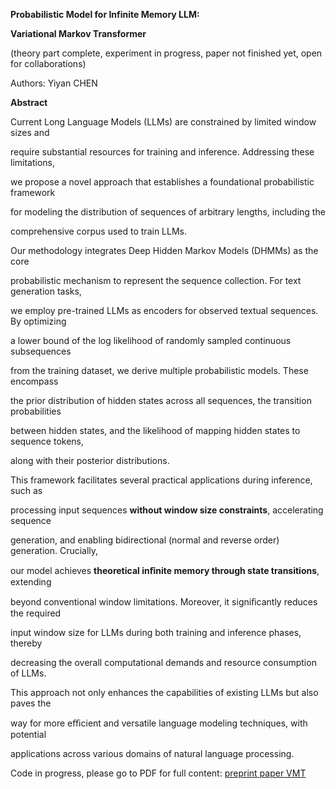 ﻿<a name="br1"></a> 

**Probabilistic Model for Infinite Memory LLM:**

**Variational Markov Transformer**

(theory part complete, experiment in progress, paper not finished yet, open for collaborations)

Authors: Yiyan CHEN

**Abstract**

Current Long Language Models (LLMs) are constrained by limited window sizes and

require substantial resources for training and inference. Addressing these limitations,

we propose a novel approach that establishes a foundational probabilistic framework

for modeling the distribution of sequences of arbitrary lengths, including the

comprehensive corpus used to train LLMs.

Our methodology integrates Deep Hidden Markov Models (DHMMs) as the core

probabilistic mechanism to represent the sequence collection. For text generation tasks,

we employ pre-trained LLMs as encoders for observed textual sequences. By optimizing

a lower bound of the log likelihood of randomly sampled continuous subsequences

from the training dataset, we derive multiple probabilistic models. These encompass

the prior distribution of hidden states across all sequences, the transition probabilities

between hidden states, and the likelihood of mapping hidden states to sequence tokens,

along with their posterior distributions.

This framework facilitates several practical applications during inference, such as

processing input sequences **without window size constraints**, accelerating sequence

generation, and enabling bidirectional (normal and reverse order) generation. Crucially,

our model achieves **theoretical inﬁnite memory through state transitions**, extending

beyond conventional window limitations. Moreover, it signiﬁcantly reduces the required

input window size for LLMs during both training and inference phases, thereby

decreasing the overall computational demands and resource consumption of LLMs.

This approach not only enhances the capabilities of existing LLMs but also paves the

way for more eﬃcient and versatile language modeling techniques, with potential

applications across various domains of natural language processing.

Code in progress, please go to PDF for full content: [preprint paper VMT](VMT.pdf)

